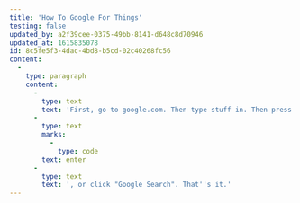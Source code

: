 ```yaml
---
title: 'How To Google For Things'
testing: false
updated_by: a2f39cee-0375-49bb-8141-d648c8d70946
updated_at: 1615835078
id: 8c5fe5f3-4dac-4bd8-b5cd-02c40268fc56
content:
  -
    type: paragraph
    content:
      -
        type: text
        text: 'First, go to google.com. Then type stuff in. Then press '
      -
        type: text
        marks:
          -
            type: code
        text: enter
      -
        type: text
        text: ', or click "Google Search". That''s it.'
---
```

